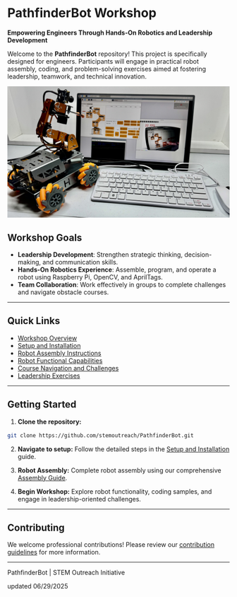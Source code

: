 # PathfinderBot Workshop

**Empowering Engineers Through Hands-On Robotics and Leadership Development**

Welcome to the **PathfinderBot** repository! This project is specifically designed for engineers. Participants will engage in practical robot assembly, coding, and problem-solving exercises aimed at fostering leadership, teamwork, and technical innovation.

<img src="/zzimages/2025Setup500Robot.jpg" width="600" > 

## Workshop Goals

* **Leadership Development**: Strengthen strategic thinking, decision-making, and communication skills.
* **Hands-On Robotics Experience**: Assemble, program, and operate a robot using Raspberry Pi, OpenCV, and AprilTags.
* **Team Collaboration**: Work effectively in groups to complete challenges and navigate obstacle courses.

---

## Quick Links

* [Workshop Overview](0_WorkshopOverview.md)
* [Setup and Installation](1_Setup_and_Installation/README.md)
* [Robot Assembly Instructions](Robot_Build_Instructions/Assembly_Guide.md)
* [Robot Functional Capabilities](Robot_Functionality/OpenCV_Basics.md)
* [Course Navigation and Challenges](Course_Navigation_and_Challenges/Navigation_with_AprilTags.md)
* [Leadership Exercises](Team_Building_and_Leadership/Team_Building_Exercises.md)

---

## Getting Started

1. **Clone the repository:**

```bash
git clone https://github.com/stemoutreach/PathfinderBot.git
```

2. **Navigate to setup:**
   Follow the detailed steps in the [Setup and Installation](Setup_and_Installation/RaspberryPi_Setup.md) guide.

3. **Robot Assembly:**
   Complete robot assembly using our comprehensive [Assembly Guide](Robot_Build_Instructions/Assembly_Guide.md).

4. **Begin Workshop:**
   Explore robot functionality, coding samples, and engage in leadership-oriented challenges.

---

## Contributing

We welcome professional contributions! Please review our [contribution guidelines](CONTRIBUTING.md) for more information.

---

PathfinderBot | STEM Outreach Initiative

updated 06/29/2025
